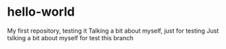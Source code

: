 # hello-world
My first repository, testing it
Talking a bit about myself, just for testing
Just tslking a bit about myself for test this branch
